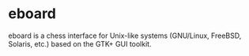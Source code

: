 # eboard
eboard is a chess interface for Unix-like systems (GNU/Linux, FreeBSD, Solaris, etc.) based on the GTK+ GUI toolkit.
